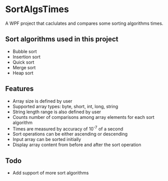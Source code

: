 # SortAlgsTimes
A WPF project that caclulates and compares some sorting algorithms times.<br/>

## Sort algorithms used in this project
* Bubble sort
* Insertion sort
* Quick sort
* Merge sort
* Heap sort

## Features
* Array size is defined by user
* Supported array types: byte, short, int, long, string
* String length range is also defined by user
* Counts number of comparisons among array elements for each sort algorithm
* Times are measured by accuracy of 10<sup>-7</sup> of a second
* Sort operations can be either ascending or descending
* Input array can be sorted initially
* Display array content from before and after the sort operation

## Todo
* Add support of more sort algorithms
